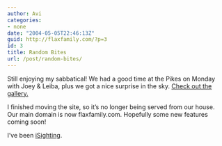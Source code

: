 ```yaml
---
author: Avi
categories:
- none
date: "2004-05-05T22:46:13Z"
guid: http://flaxfamily.com/?p=3
id: 3
title: Random Bites
url: /post/random-bites/
---
```

Still enjoying my sabbatical! We had a good time at the Pikes on Monday with Joey & Leiba, plus we got a nice surprise in the sky. [Check out the gallery.](gallery.php?galleryurl=galleries/2004/3may04/index.html)

I finished moving the site, so it&#8217;s no longer being served from our house. Our main domain is now flaxfamily.com. Hopefully some new features coming soon!

I&#8217;ve been [iSighting](avi/).